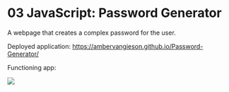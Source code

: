 # 03 JavaScript: Password Generator

A webpage that creates a complex password for the user.

Deployed application: https://ambervangieson.github.io/Password-Generator/

Functioning app:

<img src = "../assets/functioning.jpg">
